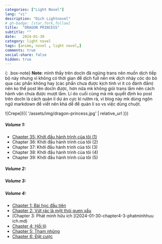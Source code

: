 ```yaml
---
categories: ["Light Novel"]
lang: "vi"
description: "Dịch Lightnovel"
# gh-badge: [star,fork,follow]
title:  "DRAGON PRINCESS"
subtitle: ""
date:   2024-01-30
category: light novel
tags: [anime, novel , light novel,]
comments: true
social-share: false
hidden: true
---
```


{: .box-note}
**Note**:
mình thấy trên docln đã ngừng trans nên muốn dịch tiếp bộ này nhưng vì không có thời gian để dịch full nên mk dịch nhảy cóc do bỏ qua các phần không hay (các phần chưa được kịch tính vì ít có đánh đấm) nên ko thể post lên docln được, hơn nữa mk không giỏi trans lắm nên cách hành văn chưa được mượt lắm. Lí do cuối cùng mà mk quyết định ko post trên docln là cách quản lí dự án cực kì rườm rà, vì blog này mk dùng ngôn ngữ markdown để viết nên khá dễ để quản lí so vs việc dùng chuột.


![Crepe]({{ '/assets/img/dragon-princess.jpg' | relative_url }})

##### Volume 1:
- [Chapter 35: Khởi đầu hành trình của tôi (1)](https://docln.net/truyen/7482-even-if-im-reborn-as-a-cute-dragon-girl-i-will-still-make-a-harem/c79339-chuong-35-khoi-dau-hanh-trinh-cua-toi-1)
- Chapter 36: Khởi đầu hành trình của tôi (2)
- Chapter 37: Khởi đầu hành trình của tôi (3)
- Chapter 38: Khởi đầu hành trình của tôi (4)
- Chapter 39: Khởi đầu hành trình của tôi (5)

##### Volume 2:
##### Volume 3:
##### Volume 4:
- [Chapter 1: Bài học đầu tiên](2024-01-30-DRAGON-PRINCESS.md/2024-01-30-chapter4-1-baihocdautien.md)
- [Chapter 2: Vứt rác là một thói quen xấu](2024-01-30-chapter4-2-vutraclathoiquenxau.md)
- [Chapter 3: Phát minh hữu ích ](2024-01-30-chapter4-3-phatminhhuu ich.md)
- [Chapter 4: Hối lộ](2024-01-30-chapter4-4-hoilo.md)
- [Chapter 5: Tham nhũng](2024-01-30-chapter4-5-thamnhung.md)
- [Chapter 6: Đặt cược](2024-01-30-chapter4-6-datcuoc.md)

